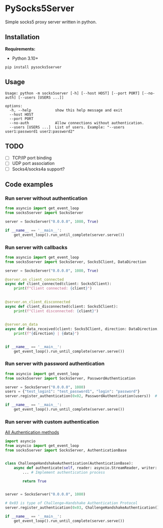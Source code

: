 # PySocks5Server

Simple socks5 proxy server written in python.

## Installation
**Requirements:**
  - Python 3.10+

```shell
pip install pysocks5server
```

## Usage
```shell
Usage: python -m socks5server [-h] [--host HOST] [--port PORT] [--no-auth] [--users [USERS ...]]

options:
  -h, --help           show this help message and exit
  --host HOST
  --port PORT
  --no-auth            Allow connections without authentication.
  --users [USERS ...]  List of users. Example: "--users user1:password1 user2:password2"
```

## TODO
  - [ ] TCP/IP port binding
  - [ ] UDP port association
  - [ ] Socks4/socks4a support?

## Code examples

### Run server without authentication
```python
from asyncio import get_event_loop
from socks5server import SocksServer

server = SocksServer("0.0.0.0", 1080, True)

if __name__ == '__main__':
    get_event_loop().run_until_complete(server.serve())
```

### Run server with callbacks
```python
from asyncio import get_event_loop
from socks5server import SocksServer, Socks5Client, DataDirection

server = SocksServer("0.0.0.0", 1080, True)

@server.on_client_connected
async def client_connected(client: Socks5Client):
    print(f"Client connected: {client}")
    
    
@server.on_client_disconnected
async def client_disconnected(client: Socks5Client):
    print(f"Client disconnected: {client}")
    
    
@server.on_data
async def data_received(client: Socks5Client, direction: DataDirection, data: bytes):
    print(f"{direction} | {data}")

    
if __name__ == '__main__':
    get_event_loop().run_until_complete(server.serve())
```

### Run server with password authentication
```python
from asyncio import get_event_loop
from socks5server import SocksServer, PasswordAuthentication

server = SocksServer("0.0.0.0", 1080)
users = {"test_login1": "test_password1", "login": "password"}
server.register_authentication(0x02, PasswordAuthentication(users))  # 0x02 is password authentication type

if __name__ == '__main__':
    get_event_loop().run_until_complete(server.serve())
```

### Run server with custom authentication
[All Authentication methods](https://en.wikipedia.org/wiki/SOCKS#:~:text=methods%20supported%2C%20uint8-,AUTH,-Authentication%20methods%2C%201)

```python
import asyncio
from asyncio import get_event_loop
from socks5server import SocksServer, AuthenticationBase


class ChallengeHandshakeAuthentication(AuthenticationBase):
    async def authenticate(self, reader: asyncio.StreamReader, writer: asyncio.StreamWriter) -> bool:
        ... # Implement authentication process
    
        return True


server = SocksServer("0.0.0.0", 1080)

# 0x03 is type of Challenge–Handshake Authentication Protocol
server.register_authentication(0x03, ChallengeHandshakeAuthentication())

if __name__ == '__main__':
    get_event_loop().run_until_complete(server.serve())
```
